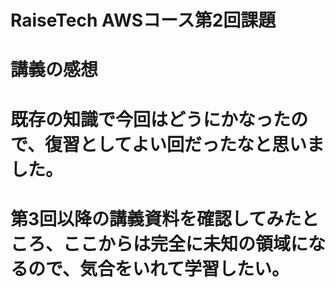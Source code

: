 # RaiseTech AWSコース第2回課題

# 講義の感想

# 既存の知識で今回はどうにかなったので、復習としてよい回だったなと思いました。
# 第3回以降の講義資料を確認してみたところ、ここからは完全に未知の領域になるので、気合をいれて学習したい。
